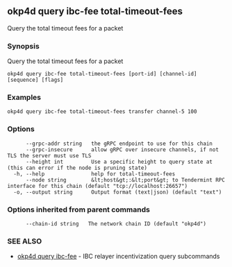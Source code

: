 ## okp4d query ibc-fee total-timeout-fees

Query the total timeout fees for a packet

### Synopsis

Query the total timeout fees for a packet

```
okp4d query ibc-fee total-timeout-fees [port-id] [channel-id] [sequence] [flags]
```

### Examples

```
okp4d query ibc-fee total-timeout-fees transfer channel-5 100
```

### Options

```
      --grpc-addr string   the gRPC endpoint to use for this chain
      --grpc-insecure      allow gRPC over insecure channels, if not TLS the server must use TLS
      --height int         Use a specific height to query state at (this can error if the node is pruning state)
  -h, --help               help for total-timeout-fees
      --node string        &lt;host&gt;:&lt;port&gt; to Tendermint RPC interface for this chain (default "tcp://localhost:26657")
  -o, --output string      Output format (text|json) (default "text")
```

### Options inherited from parent commands

```
      --chain-id string   The network chain ID (default "okp4d")
```

### SEE ALSO

* [okp4d query ibc-fee](okp4d_query_ibc-fee.md)	 - IBC relayer incentivization query subcommands
